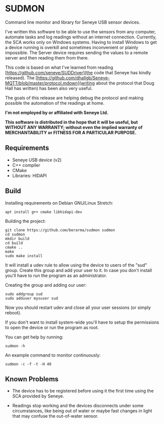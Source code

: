 # SUDMON

Command line monitor and library for Seneye USB sensor devices.

I've written this software to be able to use the sensors from any computer,
automate tasks and log readings without an internet connection. Currently, the
SCA works only on Windows systems. Having to install Windows to get a device
running is overkill and sometimes inconvenient or plainly impossible. The
Server device requires sending the values to a remote server and then reading
them from there.

This code is based on what I've learned from reading
[https://github.com/seneye/SUDDriver](the code that Seneye has
kindly released). The [https://github.com/dhallgb/Seneye-MQTT/blob/master/protocol.mdown](writing about the protocol that Doug Hall has written) has been also very useful.

The goals of this release are helping debug the protocol and making possible
the automation of the readings at home.

**I'm not employed by or affiliated with Seneye Ltd.**

**This software is distributed in the hope that it will be useful,
but WITHOUT ANY WARRANTY; without even the implied warranty of
MERCHANTABILITY or FITNESS FOR A PARTICULAR PURPOSE.**

## Requirements

- Seneye USB device (v2)
- C++ compiler
- CMake
- Libraries: HIDAPI

## Build

Installing requirements on Debian GNU/Linux Stretch:

```
apt install g++ cmake libhidapi-dev
```

Building the project:

```
git clone https://github.com/berarma/sudmon sudmon
cd sudmon
mkdir build
cd build
cmake ..
make
sudo make install
```

It will install a udev rule to allow using the device to users of the
"sud" group. Create this group and add your user to it. In case you don't install
you'll have to run the program as an administrator.

Creating the group and adding our user:

```
sudo addgroup sud
sudo adduser mysuser sud
```

Now you should restart udev and close all your user sessions (or simply reboot).

If you don't want to install system-wide you'll have to setup the permissions
to open the device or run the program as root.

You can get help by running:

```
sudmon -h
```

An example command to monitor continuously:

```
sudmon -c -f -t -H 40
```

## Known Problems

- The device has to be registered before using it the first time using the SCA
provided by Seneye.

- Readings stop working and the devices disconnects under some circumstances,
like being out of water or maybe fast changes in light that may confuse the
out-of-water sensor.

